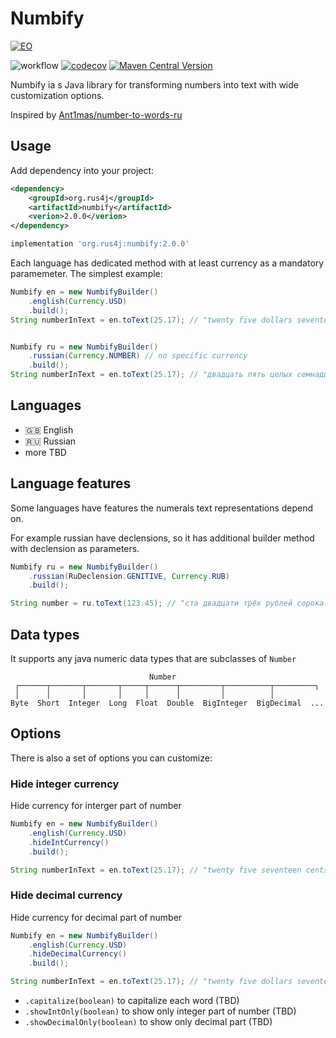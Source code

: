 # Numbify
[![EO](https://www.elegantobjects.org/badge.svg)](https://www.elegantobjects.org/)

![workflow](https://github.com/rus4j/numbify/actions/workflows/gradle.yml/badge.svg)
[![codecov](https://codecov.io/gh/rus4j/numbify/graph/badge.svg?token=L4MHCKGMQQ)](https://codecov.io/gh/rus4j/numbify)
[![Maven Central Version](https://img.shields.io/maven-central/v/org.rus4j/numbify)](https://central.sonatype.com/artifact/org.rus4j/numbify)

Numbify ia s Java library for transforming numbers into text with wide customization options.

Inspired by [Ant1mas/number-to-words-ru](https://github.com/Ant1mas/number-to-words-ru)

## Usage
Add dependency into your project:
```xml
<dependency>
    <groupId>org.rus4j</groupId>
    <artifactId>numbify</artifactId>
    <verion>2.0.0</verion>
</dependency>
```
```groovy
implementation 'org.rus4j:numbify:2.0.0'
```
Each language has dedicated method with at least currency as a mandatory paramemeter.
The simplest example:
```java
Numbify en = new NumbifyBuilder()
    .english(Currency.USD)
    .build();
String numberInText = en.toText(25.17); // "twenty five dollars seventeen cents"


Numbify ru = new NumbifyBuilder()
    .russian(Currency.NUMBER) // no specific currency
    .build();
String numberInText = en.toText(25.17); // "двадцать пять целых семнадцать сотых"
```

## Languages
* 🇬🇧 English
* 🇷🇺 Russian
* more TBD

## Language features
Some languages have features the numerals text representations depend on.

For example russian have declensions, so it has additional builder method with declension as parameters.
```java
Numbify ru = new NumbifyBuilder()
    .russian(RuDeclension.GENITIVE, Currency.RUB)
    .build();

String number = ru.toText(123.45); // "ста двадцати трёх рублей сорока пяти копеек"
```

## Data types
It supports any java numeric data types that are subclasses of `Number`
```
                               Number
 ┌──────┬───────┬───────┬─────┬──────┬─────────┬──────────┬─────────┐
 │      │       │       │     │      │         │          │
Byte  Short  Integer  Long  Float  Double  BigInteger  BigDecimal  ...
```

## Options
There is also a set of options you can customize:
### Hide integer currency
Hide currency for interger part of number
```java
Numbify en = new NumbifyBuilder()
    .english(Currency.USD)
    .hideIntCurrency()
    .build();

String numberInText = en.toText(25.17); // "twenty five seventeen cents"
```
### Hide decimal currency
Hide currency for decimal part of number
```java
Numbify en = new NumbifyBuilder()
    .english(Currency.USD)
    .hideDecimalCurrency()
    .build();

String numberInText = en.toText(25.17); // "twenty five dollars seventeen"
```

* `.capitalize(boolean)` to capitalize each word (TBD)
* `.showIntOnly(boolean)` to show only integer part of number (TBD)
* `.showDecimalOnly(boolean)` to show only decimal part (TBD)
